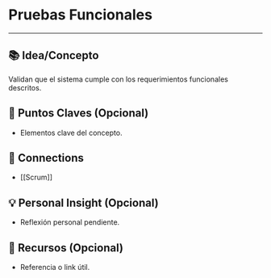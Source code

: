 # **Pruebas Funcionales**

---

## 📚 Idea/Concepto 
Validan que el sistema cumple con los requerimientos funcionales descritos.

## 📌 Puntos Claves (Opcional)
- Elementos clave del concepto.

## 🔗 Connections
- [[Scrum]]

## 💡 Personal Insight (Opcional)
- Reflexión personal pendiente.

## 🧾 Recursos (Opcional)
- Referencia o link útil.
